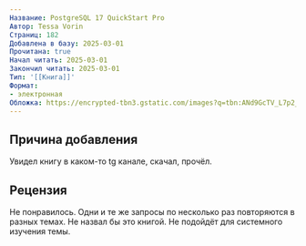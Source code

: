```yaml
---
Название: PostgreSQL 17 QuickStart Pro
Автор: Tessa Vorin
Страниц: 182
Добавлена в базу: 2025-03-01
Прочитана: true
Начал читать: 2025-03-01
Закончил читать: 2025-03-01
Тип: '[[Книга]]'
Формат:
- электронная
Обложка: https://encrypted-tbn3.gstatic.com/images?q=tbn:ANd9GcTV_L7p2_Yd7DBRwVuKa-Tg3EF5zhB4tF3RTxTf2Gr0xkBz0_Ej
---
```

## Причина добавления

Увидел книгу в каком-то tg канале, скачал, прочёл.
## Рецензия

Не понравилось. Одни и те же запросы по несколько раз повторяются в разных темах. Не назвал бы это книгой. Не подойдёт для системного изучения темы.